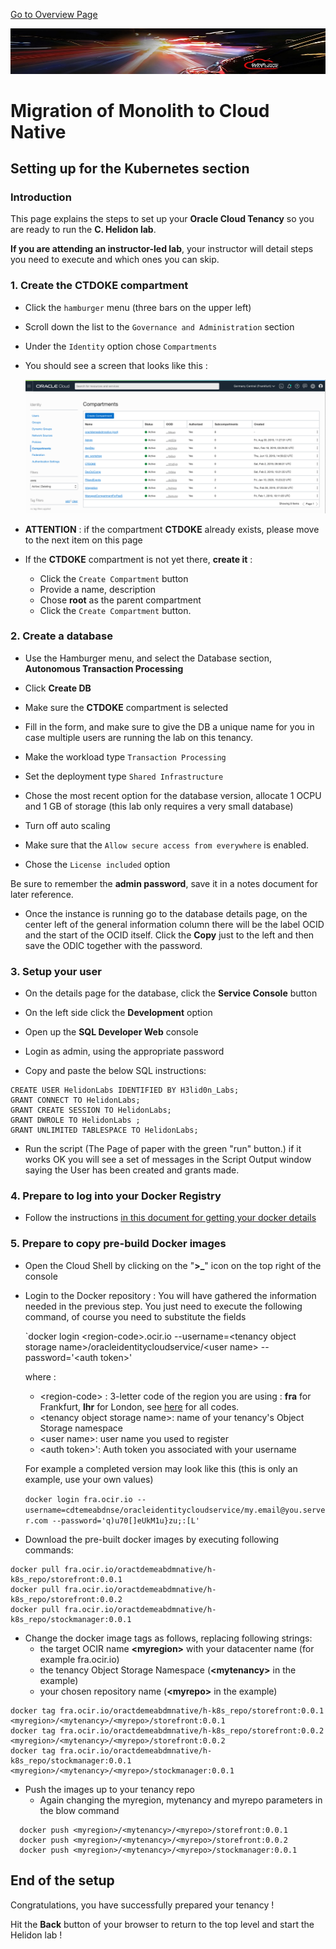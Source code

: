 [Go to Overview Page](../README.md)

![](../../../common/images/customer.logo2.png)

# Migration of Monolith to Cloud Native

## Setting up for the Kubernetes section

### Introduction

This page explains the steps to set up your **Oracle Cloud Tenancy** so you are ready to run the **C. Helidon lab**. 

**If you are attending an instructor-led lab**, your instructor will detail steps you need to execute and which ones you can skip.

### 1. Create the CTDOKE compartment

- Click the `hamburger` menu (three bars on the upper left)

- Scroll down the list to the `Governance and Administration` section

- Under the `Identity` option chose `Compartments`

- You should see a screen that looks like this : 

  ![](images/compartments.png)

  

- **ATTENTION** : if the compartment **CTDOKE** already exists, please move to the next item on this page
- If the **CTDOKE** compartment is not yet there, **create it** : 
  - Click the `Create Compartment` button
  - Provide a name, description
  - Chose **root** as the parent compartment
  - Click the `Create Compartment` button.



### 2. Create a database

- Use the Hamburger menu, and select the Database section, **Autonomous Transaction Processing**
- Click **Create DB**

- Make sure the **CTDOKE** compartment is selected
- Fill in the form, and make sure to give the DB a unique name for you in case multiple users are running the lab on this tenancy.

- Make the workload type `Transaction Processing` 
- Set the deployment type `Shared Infrastructure` 

- Chose the most recent option for the database version, allocate 1 OCPU and 1 GB of storage (this lab only requires a very small database)

- Turn off auto scaling

- Make sure that the `Allow secure access from everywhere` is enabled.

- Chose the `License included` option

Be sure to remember the **admin password**, save it in a notes document for later reference.

- Once the instance is running go to the database details page, on the center left of the general information column there will be the label OCID and the start of the OCID itself. Click the **Copy** just to the left and then save the ODIC together with the password.



### 3. Setup your user

- On the details page for the database, click the **Service Console** button

- On the left side click the **Development** option

- Open up the **SQL Developer Web** console

- Login as admin, using the appropriate password

- Copy and paste the below SQL instructions:

```CREATE USER HelidonLabs IDENTIFIED BY H3lid0n_Labs;
CREATE USER HelidonLabs IDENTIFIED BY H3lid0n_Labs;
GRANT CONNECT TO HelidonLabs;
GRANT CREATE SESSION TO HelidonLabs;
GRANT DWROLE TO HelidonLabs ;
GRANT UNLIMITED TABLESPACE TO HelidonLabs;
```

- Run the script (The Page of paper with the green "run" button.) if it works OK you will see a set of messages in the Script Output window saying the User has been created and grants made.



### 4. Prepare to log into your Docker Registry

- Follow the instructions [in this document for getting your docker details](../ManualSetup/GetDockerDetailsForYourTenancy.md)



### 5. Prepare to copy pre-build Docker images

- Open the Cloud Shell by clicking on the "**>_**" icon on the top right of the console

- Login to the Docker repository : You will have gathered the information needed in the previous step. You just need to execute the following command, of course you need to substitute the fields

  `docker login \<region-code>.ocir.io --username=\<tenancy object storage name\>/oracleidentitycloudservice/\<user name\> --password='\<auth token\>'

  where :

  - \<region-code> : 3-letter code of the region you are using : **fra** for Frankfurt, **lhr** for London, see [here](https://docs.cloud.oracle.com/en-us/iaas/Content/General/Concepts/regions.htm) for all codes.
  - \<tenancy object storage name\>: name of your tenancy's Object Storage namespace
  - \<user name\>: user name you used to register
  - \<auth token\>': Auth token you associated with your username

  For example a completed version may look like this (this is only an example, use your own values)

  `docker login fra.ocir.io --username=cdtemeabdnse/oracleidentitycloudservice/my.email@you.server.com --password='q)u70[]eUkM1u}zu;:[L'`

  

- Download the pre-built docker images by executing following commands:

```
docker pull fra.ocir.io/oractdemeabdmnative/h-k8s_repo/storefront:0.0.1
docker pull fra.ocir.io/oractdemeabdmnative/h-k8s_repo/storefront:0.0.2
docker pull fra.ocir.io/oractdemeabdmnative/h-k8s_repo/stockmanager:0.0.1
```

- Change the docker image tags as follows, replacing following strings:
  - the target OCIR name  **\<myregion\>** with your datacenter name (for example fra.ocir.io)
  - the tenancy Object Storage Namespace (**\<mytenancy\>** in the example)
  - your chosen repository name (**\<myrepo\>** in the example)

```
docker tag fra.ocir.io/oractdemeabdmnative/h-k8s_repo/storefront:0.0.1 <myregion>/<mytenancy>/<myrepo>/storefront:0.0.1
docker tag fra.ocir.io/oractdemeabdmnative/h-k8s_repo/storefront:0.0.2 <myregion>/<mytenancy>/<myrepo>/storefront:0.0.2
docker tag fra.ocir.io/oractdemeabdmnative/h-k8s_repo/stockmanager:0.0.1 <myregion>/<mytenancy>/<myrepo>/stockmanager:0.0.1
```



- Push the images up to your tenancy repo
  - Again changing the myregion, mytenancy and myrepo parameters in the blow command

```
  docker push <myregion>/<mytenancy>/<myrepo>/storefront:0.0.1
  docker push <myregion>/<mytenancy>/<myrepo>/storefront:0.0.2
  docker push <myregion>/<mytenancy>/<myrepo>/stockmanager:0.0.1
```



## End of the setup

Congratulations, you have successfully prepared your tenancy ! 

Hit the **Back** button of your browser to return to the top level and start the Helidon lab !




```

```